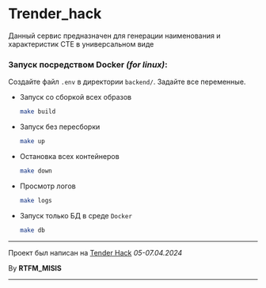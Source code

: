 # Trender_hack

Данный сервис предназначен для генерации наименования и характеристик СТЕ в универсальном виде

### Запуск посредством Docker _(for linux)_:

Создайте файл `.env` в директории `backend/`. Задайте все переменные.

- Запуск со сборкой всех образов

    ```bash
    make build
    ```

- Запуск без пересборки

    ```bash
    make up
    ```

- Остановка всех контейнеров

    ```bash
    make down
    ```

- Просмотр логов

    ```bash
    make logs
    ```

- Запуск только БД в среде `Docker`

    ```bash
    make db
    ```

---

Проект был написан на [Tender Hack](https://tenderhack.ru/msk) _05-07.04.2024_

By **RTFM_MISIS**

---
